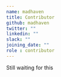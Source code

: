 ```yaml
---
name: madhaven
title: Contributor
github: madhaven
twitter: ""
linkedin: ""
slack: ""
joining_date: ""
role : contributor
---
```


Still waiting for this
